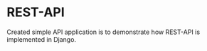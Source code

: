 # REST-API
Created simple API application is  to demonstrate how REST-API is implemented in Django.

